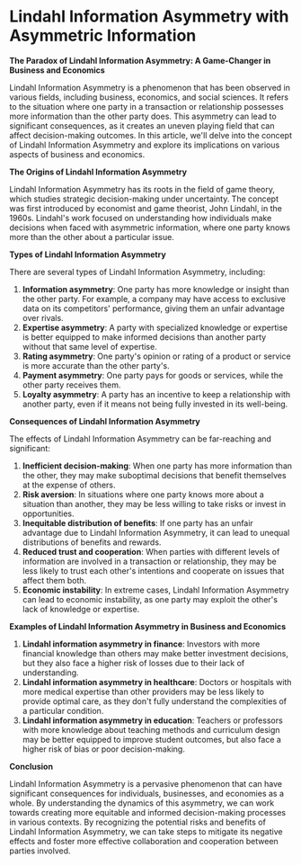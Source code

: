 # Lindahl Information Asymmetry with Asymmetric Information

**The Paradox of Lindahl Information Asymmetry: A Game-Changer in Business and Economics**

Lindahl Information Asymmetry is a phenomenon that has been observed in various fields, including business, economics, and social sciences. It refers to the situation where one party in a transaction or relationship possesses more information than the other party does. This asymmetry can lead to significant consequences, as it creates an uneven playing field that can affect decision-making outcomes. In this article, we'll delve into the concept of Lindahl Information Asymmetry and explore its implications on various aspects of business and economics.

**The Origins of Lindahl Information Asymmetry**

Lindahl Information Asymmetry has its roots in the field of game theory, which studies strategic decision-making under uncertainty. The concept was first introduced by economist and game theorist, John Lindahl, in the 1960s. Lindahl's work focused on understanding how individuals make decisions when faced with asymmetric information, where one party knows more than the other about a particular issue.

**Types of Lindahl Information Asymmetry**

There are several types of Lindahl Information Asymmetry, including:

1. **Information asymmetry**: One party has more knowledge or insight than the other party. For example, a company may have access to exclusive data on its competitors' performance, giving them an unfair advantage over rivals.
2. **Expertise asymmetry**: A party with specialized knowledge or expertise is better equipped to make informed decisions than another party without that same level of expertise.
3. **Rating asymmetry**: One party's opinion or rating of a product or service is more accurate than the other party's.
4. **Payment asymmetry**: One party pays for goods or services, while the other party receives them.
5. **Loyalty asymmetry**: A party has an incentive to keep a relationship with another party, even if it means not being fully invested in its well-being.

**Consequences of Lindahl Information Asymmetry**

The effects of Lindahl Information Asymmetry can be far-reaching and significant:

1. **Inefficient decision-making**: When one party has more information than the other, they may make suboptimal decisions that benefit themselves at the expense of others.
2. **Risk aversion**: In situations where one party knows more about a situation than another, they may be less willing to take risks or invest in opportunities.
3. **Inequitable distribution of benefits**: If one party has an unfair advantage due to Lindahl Information Asymmetry, it can lead to unequal distributions of benefits and rewards.
4. **Reduced trust and cooperation**: When parties with different levels of information are involved in a transaction or relationship, they may be less likely to trust each other's intentions and cooperate on issues that affect them both.
5. **Economic instability**: In extreme cases, Lindahl Information Asymmetry can lead to economic instability, as one party may exploit the other's lack of knowledge or expertise.

**Examples of Lindahl Information Asymmetry in Business and Economics**

1. **Lindahl information asymmetry in finance**: Investors with more financial knowledge than others may make better investment decisions, but they also face a higher risk of losses due to their lack of understanding.
2. **Lindahl information asymmetry in healthcare**: Doctors or hospitals with more medical expertise than other providers may be less likely to provide optimal care, as they don't fully understand the complexities of a particular condition.
3. **Lindahl information asymmetry in education**: Teachers or professors with more knowledge about teaching methods and curriculum design may be better equipped to improve student outcomes, but also face a higher risk of bias or poor decision-making.

**Conclusion**

Lindahl Information Asymmetry is a pervasive phenomenon that can have significant consequences for individuals, businesses, and economies as a whole. By understanding the dynamics of this asymmetry, we can work towards creating more equitable and informed decision-making processes in various contexts. By recognizing the potential risks and benefits of Lindahl Information Asymmetry, we can take steps to mitigate its negative effects and foster more effective collaboration and cooperation between parties involved.
